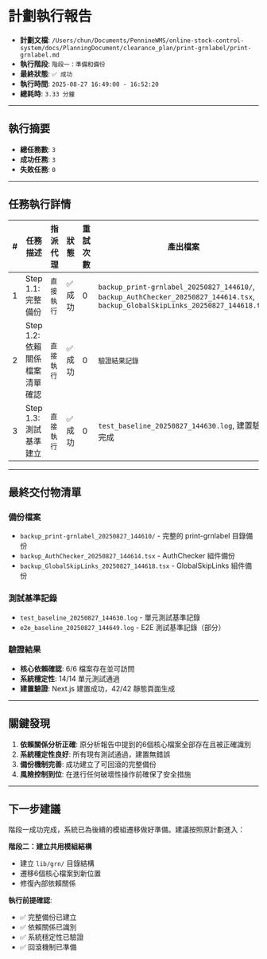 # 計劃執行報告

- **計劃文檔**: `/Users/chun/Documents/PennineWMS/online-stock-control-system/docs/PlanningDocument/clearance_plan/print-grnlabel/print-grnlabel.md`
- **執行階段**: `階段一：準備和備份`
- **最終狀態**: `✅ 成功`
- **執行時間**: `2025-08-27 16:49:00 - 16:52:20`
- **總耗時**: `3.33 分鐘`

---

## 執行摘要

- **總任務數**: `3`
- **成功任務**: `3`
- **失敗任務**: `0`

---

## 任務執行詳情

| #   | 任務描述                       | 指派代理   | 狀態    | 重試次數 | 產出檔案                                                                                                                         |
| --- | ------------------------------ | ---------- | ------- | -------- | -------------------------------------------------------------------------------------------------------------------------------- |
| 1   | Step 1.1: 完整備份             | `直接執行` | ✅ 成功 | 0        | `backup_print-grnlabel_20250827_144610/`, `backup_AuthChecker_20250827_144614.tsx`, `backup_GlobalSkipLinks_20250827_144618.tsx` |
| 2   | Step 1.2: 依賴關係檔案清單確認 | `直接執行` | ✅ 成功 | 0        | `驗證結果記錄`                                                                                                                   |
| 3   | Step 1.3: 測試基準建立         | `直接執行` | ✅ 成功 | 0        | `test_baseline_20250827_144630.log`, 建置驗證完成                                                                                |

---

## 最終交付物清單

### 備份檔案

- `backup_print-grnlabel_20250827_144610/` - 完整的 print-grnlabel 目錄備份
- `backup_AuthChecker_20250827_144614.tsx` - AuthChecker 組件備份
- `backup_GlobalSkipLinks_20250827_144618.tsx` - GlobalSkipLinks 組件備份

### 測試基準記錄

- `test_baseline_20250827_144630.log` - 單元測試基準記錄
- `e2e_baseline_20250827_144649.log` - E2E 測試基準記錄（部分）

### 驗證結果

- **核心依賴確認**: 6/6 檔案存在並可訪問
- **系統穩定性**: 14/14 單元測試通過
- **建置驗證**: Next.js 建置成功，42/42 靜態頁面生成

---

## 關鍵發現

1. **依賴關係分析正確**: 原分析報告中提到的6個核心檔案全部存在且被正確識別
2. **系統穩定性良好**: 所有現有測試通過，建置無錯誤
3. **備份機制完善**: 成功建立了可回滾的完整備份
4. **風險控制到位**: 在進行任何破壞性操作前確保了安全措施

---

## 下一步建議

階段一成功完成，系統已為後續的模組遷移做好準備。建議按照原計劃進入：

**階段二：建立共用模組結構**

- 建立 `lib/grn/` 目錄結構
- 遷移6個核心檔案到新位置
- 修復內部依賴關係

**執行前提確認**:

- ✅ 完整備份已建立
- ✅ 依賴關係已識別
- ✅ 系統穩定性已驗證
- ✅ 回滾機制已準備
